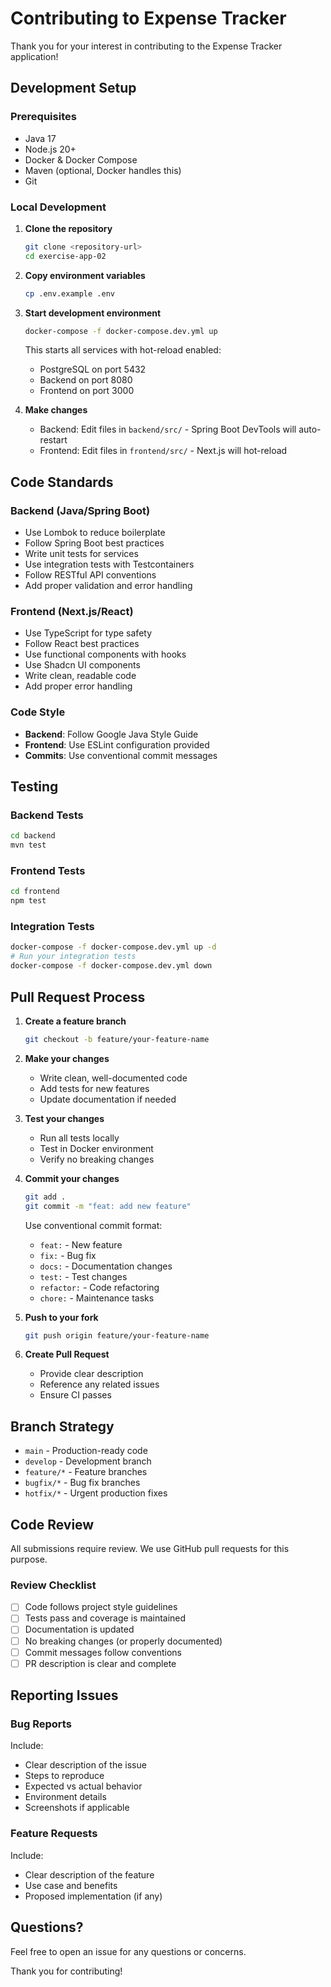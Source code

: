 # Contributing to Expense Tracker

Thank you for your interest in contributing to the Expense Tracker application!

## Development Setup

### Prerequisites

- Java 17
- Node.js 20+
- Docker & Docker Compose
- Maven (optional, Docker handles this)
- Git

### Local Development

1. **Clone the repository**
   ```bash
   git clone <repository-url>
   cd exercise-app-02
   ```

2. **Copy environment variables**
   ```bash
   cp .env.example .env
   ```

3. **Start development environment**
   ```bash
   docker-compose -f docker-compose.dev.yml up
   ```

   This starts all services with hot-reload enabled:
   - PostgreSQL on port 5432
   - Backend on port 8080
   - Frontend on port 3000

4. **Make changes**
   - Backend: Edit files in `backend/src/` - Spring Boot DevTools will auto-restart
   - Frontend: Edit files in `frontend/src/` - Next.js will hot-reload

## Code Standards

### Backend (Java/Spring Boot)

- Use Lombok to reduce boilerplate
- Follow Spring Boot best practices
- Write unit tests for services
- Use integration tests with Testcontainers
- Follow RESTful API conventions
- Add proper validation and error handling

### Frontend (Next.js/React)

- Use TypeScript for type safety
- Follow React best practices
- Use functional components with hooks
- Use Shadcn UI components
- Write clean, readable code
- Add proper error handling

### Code Style

- **Backend**: Follow Google Java Style Guide
- **Frontend**: Use ESLint configuration provided
- **Commits**: Use conventional commit messages

## Testing

### Backend Tests

```bash
cd backend
mvn test
```

### Frontend Tests

```bash
cd frontend
npm test
```

### Integration Tests

```bash
docker-compose -f docker-compose.dev.yml up -d
# Run your integration tests
docker-compose -f docker-compose.dev.yml down
```

## Pull Request Process

1. **Create a feature branch**
   ```bash
   git checkout -b feature/your-feature-name
   ```

2. **Make your changes**
   - Write clean, well-documented code
   - Add tests for new features
   - Update documentation if needed

3. **Test your changes**
   - Run all tests locally
   - Test in Docker environment
   - Verify no breaking changes

4. **Commit your changes**
   ```bash
   git add .
   git commit -m "feat: add new feature"
   ```

   Use conventional commit format:
   - `feat:` - New feature
   - `fix:` - Bug fix
   - `docs:` - Documentation changes
   - `test:` - Test changes
   - `refactor:` - Code refactoring
   - `chore:` - Maintenance tasks

5. **Push to your fork**
   ```bash
   git push origin feature/your-feature-name
   ```

6. **Create Pull Request**
   - Provide clear description
   - Reference any related issues
   - Ensure CI passes

## Branch Strategy

- `main` - Production-ready code
- `develop` - Development branch
- `feature/*` - Feature branches
- `bugfix/*` - Bug fix branches
- `hotfix/*` - Urgent production fixes

## Code Review

All submissions require review. We use GitHub pull requests for this purpose.

### Review Checklist

- [ ] Code follows project style guidelines
- [ ] Tests pass and coverage is maintained
- [ ] Documentation is updated
- [ ] No breaking changes (or properly documented)
- [ ] Commit messages follow conventions
- [ ] PR description is clear and complete

## Reporting Issues

### Bug Reports

Include:
- Clear description of the issue
- Steps to reproduce
- Expected vs actual behavior
- Environment details
- Screenshots if applicable

### Feature Requests

Include:
- Clear description of the feature
- Use case and benefits
- Proposed implementation (if any)

## Questions?

Feel free to open an issue for any questions or concerns.

Thank you for contributing!
